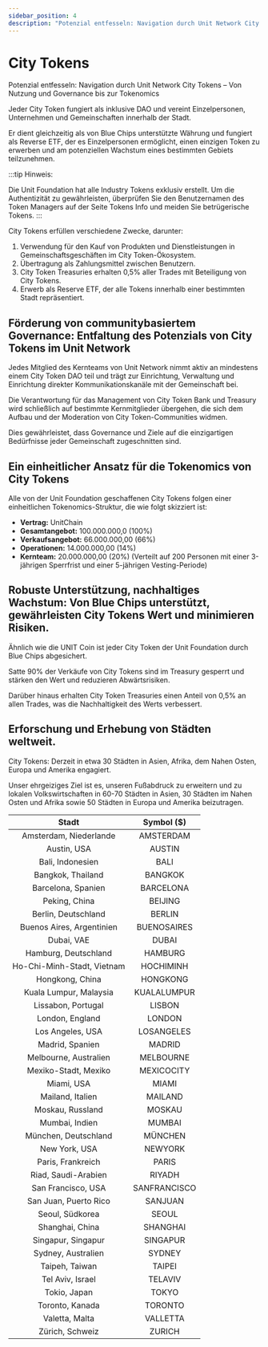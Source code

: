```yaml
---
sidebar_position: 4
description: "Potenzial entfesseln: Navigation durch Unit Network City Tokens – Von Nutzung und Governance bis zur Tokenomics"
---
```


# City Tokens

Potenzial entfesseln: Navigation durch Unit Network City Tokens – Von Nutzung und Governance bis zur Tokenomics

Jeder City Token fungiert als inklusive DAO und vereint Einzelpersonen, Unternehmen und Gemeinschaften innerhalb der Stadt.

Er dient gleichzeitig als von Blue Chips unterstützte Währung und fungiert als Reverse ETF, der es Einzelpersonen ermöglicht, einen einzigen Token zu erwerben und am potenziellen Wachstum eines bestimmten Gebiets teilzunehmen.

:::tip Hinweis:

Die Unit Foundation hat alle Industry Tokens exklusiv erstellt. Um die Authentizität zu gewährleisten, überprüfen Sie den Benutzernamen des Token Managers auf der Seite Tokens Info und meiden Sie betrügerische Tokens.
:::

City Tokens erfüllen verschiedene Zwecke, darunter:

1. Verwendung für den Kauf von Produkten und Dienstleistungen in Gemeinschaftsgeschäften im City Token-Ökosystem.
2. Übertragung als Zahlungsmittel zwischen Benutzern.
3. City Token Treasuries erhalten 0,5% aller Trades mit Beteiligung von City Tokens.
4. Erwerb als Reserve ETF, der alle Tokens innerhalb einer bestimmten Stadt repräsentiert.

## Förderung von communitybasiertem Governance: Entfaltung des Potenzials von City Tokens im Unit Network

Jedes Mitglied des Kernteams von Unit Network nimmt aktiv an mindestens einem City Token DAO teil und trägt zur Einrichtung, Verwaltung und Einrichtung direkter Kommunikationskanäle mit der Gemeinschaft bei.

Die Verantwortung für das Management von City Token Bank und Treasury wird schließlich auf bestimmte Kernmitglieder übergehen, die sich dem Aufbau und der Moderation von City Token-Communities widmen.

Dies gewährleistet, dass Governance und Ziele auf die einzigartigen Bedürfnisse jeder Gemeinschaft zugeschnitten sind.

## Ein einheitlicher Ansatz für die Tokenomics von City Tokens

Alle von der Unit Foundation geschaffenen City Tokens folgen einer einheitlichen Tokenomics-Struktur, die wie folgt skizziert ist:

- **Vertrag:** UnitChain
- **Gesamtangebot:** 100.000.000,0 (100%)
- **Verkaufsangebot:** 66.000.000,00 (66%)
- **Operationen:** 14.000.000,00 (14%)
- **Kernteam:** 20.000.000,00 (20%) (Verteilt auf 200 Personen mit einer 3-jährigen Sperrfrist und einer 5-jährigen Vesting-Periode)

## Robuste Unterstützung, nachhaltiges Wachstum: Von Blue Chips unterstützt, gewährleisten City Tokens Wert und minimieren Risiken.

Ähnlich wie die UNIT Coin ist jeder City Token der Unit Foundation durch Blue Chips abgesichert.

Satte 90% der Verkäufe von City Tokens sind im Treasury gesperrt und stärken den Wert und reduzieren Abwärtsrisiken.

Darüber hinaus erhalten City Token Treasuries einen Anteil von 0,5% an allen Trades, was die Nachhaltigkeit des Werts verbessert.

## Erforschung und Erhebung von Städten weltweit.

City Tokens: Derzeit in etwa 30 Städten in Asien, Afrika, dem Nahen Osten, Europa und Amerika engagiert.

Unser ehrgeiziges Ziel ist es, unseren Fußabdruck zu erweitern und zu lokalen Volkswirtschaften in 60-70 Städten in Asien, 30 Städten im Nahen Osten und Afrika sowie 50 Städten in Europa und Amerika beizutragen.

|           Stadt            |  Symbol ($)  |
| :------------------------: | :----------: |
|   Amsterdam, Niederlande   |  AMSTERDAM   |
|        Austin, USA         |    AUSTIN    |
|      Bali, Indonesien      |     BALI     |
|     Bangkok, Thailand      |   BANGKOK    |
|     Barcelona, Spanien     |  BARCELONA   |
|       Peking, China        |   BEIJING    |
|    Berlin, Deutschland     |    BERLIN    |
| Buenos Aires, Argentinien  | BUENOSAIRES  |
|         Dubai, VAE         |    DUBAI     |
|    Hamburg, Deutschland    |   HAMBURG    |
| Ho-Chi-Minh-Stadt, Vietnam |  HOCHIMINH   |
|      Hongkong, China       |   HONGKONG   |
|   Kuala Lumpur, Malaysia   | KUALALUMPUR  |
|     Lissabon, Portugal     |    LISBON    |
|      London, England       |    LONDON    |
|      Los Angeles, USA      |  LOSANGELES  |
|      Madrid, Spanien       |    MADRID    |
|   Melbourne, Australien    |  MELBOURNE   |
|    Mexiko-Stadt, Mexiko    |  MEXICOCITY  |
|         Miami, USA         |    MIAMI     |
|      Mailand, Italien      |   MAILAND    |
|      Moskau, Russland      |    MOSKAU    |
|       Mumbai, Indien       |    MUMBAI    |
|    München, Deutschland    |   MÜNCHEN    |
|       New York, USA        |   NEWYORK    |
|     Paris, Frankreich      |    PARIS     |
|    Riad, Saudi-Arabien     |    RIYADH    |
|     San Francisco, USA     | SANFRANCISCO |
|   San Juan, Puerto Rico    |   SANJUAN    |
|      Seoul, Südkorea       |    SEOUL     |
|      Shanghai, China       |   SHANGHAI   |
|     Singapur, Singapur     |   SINGAPUR   |
|     Sydney, Australien     |    SYDNEY    |
|       Taipeh, Taiwan       |    TAIPEI    |
|      Tel Aviv, Israel      |   TELAVIV    |
|        Tokio, Japan        |    TOKYO     |
|      Toronto, Kanada       |   TORONTO    |
|       Valetta, Malta       |   VALLETTA   |
|      Zürich, Schweiz       |    ZURICH    |
